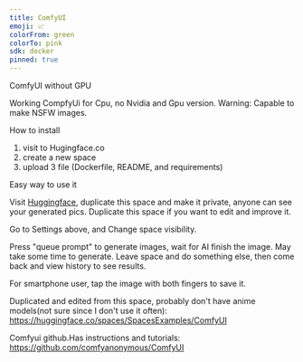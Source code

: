 ```yaml
---
title: ComfyUI
emoji: 📈
colorFrom: green
colorTo: pink
sdk: docker
pinned: true
---
```


ComfyUI without GPU

Working CompfyUi for Cpu, no Nvidia and Gpu version. Warning: Capable to make NSFW images.


How to install

1. visit to Hugingface.co
2. create a new space
3. upload 3 file (Dockerfile, README, and requirements)

Easy way to use it

Visit [Huggingface](https://huggingface.co/spaces/vorstcavry/ComfyUI-XL-Vae-Public), duplicate this space and make it private, anyone can see your generated pics. 
Duplicate this space if you want to edit and improve it.

Go to Settings above, and Change space visibility.

Press "queue prompt" to generate images, wait for AI finish the image. May take some time to generate. Leave space and do something else, then come back and view history to see results.

For smartphone user, tap the image with both fingers to save it.

Duplicated and edited from this space, probably don't have anime models(not sure since I don't use it often): https://huggingface.co/spaces/SpacesExamples/ComfyUI

Comfyui github.Has instructions and tutorials: https://github.com/comfyanonymous/ComfyUI
